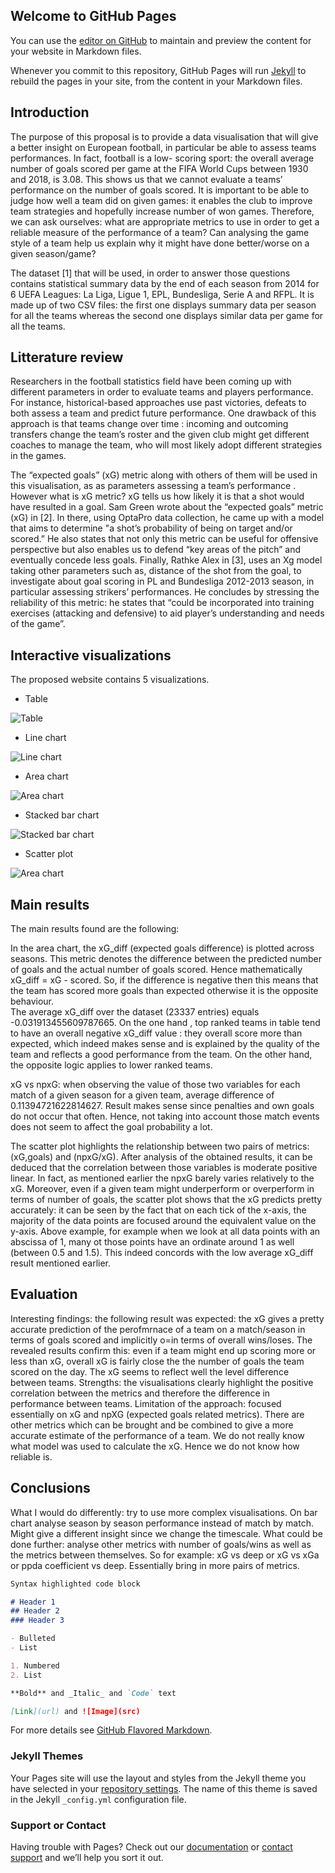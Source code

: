 ## Welcome to GitHub Pages

You can use the [editor on GitHub](https://github.com/KossaiSbai/sdv-kossai-sbai/edit/master/README.md) to maintain and preview the content for your website in Markdown files.

Whenever you commit to this repository, GitHub Pages will run [Jekyll](https://jekyllrb.com/) to rebuild the pages in your site, from the content in your Markdown files.

## Introduction
The purpose of this proposal is to provide a data visualisation that will give a better insight on European football, in particular be able to assess teams performances. In fact, football is a low- scoring sport: the overall average number of goals scored per game at the FIFA World Cups between 1930 and 2018, is 3.08. This shows us that we cannot evaluate a teams’ performance on the number of goals scored. It is important to be able to judge how well a team did on given games: it enables the club to improve team strategies and hopefully increase number of won games. 
Therefore, we can ask ourselves: what are appropriate metrics to use in order to get a reliable measure of the performance of a team? Can analysing the game style of a team help us explain why it might have done better/worse on a given season/game? 

The dataset [1] that will be used, in order to answer those questions contains statistical summary data by the end of each season from 2014 for 6 UEFA Leagues: La Liga, Ligue 1, EPL, Bundesliga, Serie A and RFPL. It is made up of two CSV files: the first one displays summary data per season for all the teams whereas the second one displays similar data per game for all the teams. 

## Litterature review 
Researchers in the football statistics field have been coming up with different parameters in order to evaluate teams and players performance. For instance, historical-based approaches use past victories, defeats to both assess a team and predict future performance. One drawback of this approach is that teams change over time : incoming and outcoming transfers change the team’s roster and the given club might get different coaches to manage the team, who will most likely adopt different strategies in the games.

The “expected goals” (xG) metric along with others of them will be used in this visualisation, as as parameters assessing a team’s performance . 
However what is xG metric? 
xG tells us how likely it is that a shot would have  resulted in a goal. 
Sam Green wrote about the “expected goals” metric (xG) in [2]. In there, using OptaPro data collection, he came up with a model that aims to determine "a shot’s probability of being on target and/or scored.” He also states that not only this metric can be useful for offensive perspective but
also enables us to defend “key areas of the pitch” and eventually concede less goals. 
Finally, Rathke Alex in [3], uses an Xg model taking other parameters such as, distance of the shot from the goal,  to investigate about goal scoring in PL and Bundesliga 2012-2013 season, in particular assessing strikers’ performances. He concludes by stressing the reliability of this metric: he states that “could be incorporated into training exercises (attacking and defensive) to aid player’s understanding and needs of the game”.

## Interactive visualizations
The proposed website contains 5 visualizations. 
- Table


![Table](website_images/sdv_table.png)


- Line chart 


![Line chart](website_images/line_chart.jpg)


- Area chart


![Area chart](website_images/area_chart.png) 


- Stacked bar chart


![Stacked bar chart](website_images/bar_chart.png)  


- Scatter plot


![Area chart](website_images/scatter_plot.png)  



## Main results

The main results found are the following: 

In the area chart, the xG_diff (expected goals difference) is plotted across seasons.  This metric denotes the difference between the predicted number of goals and the actual number of goals scored. Hence mathematically xG_diff = xG - scored. So, if the difference is negative then this means that the team has scored more goals than expected otherwise it is the opposite behaviour.  
The average xG_diff over the dataset (23337 entries) equals -0.031913455609787665. 
On the one hand , top ranked teams in table tend to have an overall negative xG_diff value : they overall  score more than expected, which indeed makes sense and is explained by the quality of the team and reflects a good performance from the team. 
On the other hand, the opposite logic applies to lower ranked teams. 

xG vs npxG: when observing the value of those two variables for each match of a given season for a given team, average difference of 0.11394721622814627.  Result makes sense since penalties and own goals do not occur that often. Hence, not taking into account those match events does not seem to affect the goal probability a lot. 

The scatter plot highlights the relationship between two pairs of metrics: (xG,goals) and (npxG/xG). After analysis of the obtained results, it can be deduced that the correlation between those variables is moderate positive linear. In fact, as mentioned earlier the npxG barely varies relatively to the xG. Moreover, even if a given team might underperform or overperform in terms of number of goals, the scatter plot shows that the xG predicts pretty accurately: it can be seen by the fact that on each tick of the x-axis, the majority of the data points are focused around the equivalent value on the y-axis. Above example, for example when we look at all data points with an abscissa of 1, many ot those points have an ordinate around 1 as well (between 0.5 and 1.5). This indeed concords with the low average xG_diff result mentioned earlier. 


## Evaluation

Interesting findings: the following result was expected: the xG gives a pretty accurate prediction of the perofmrnace of a team on a match/season in terms of goals scored and implicitly o=in terms of overall wins/loses. The revealed results confirm this: even if a team might end up scoring more or less than xG, overall xG is fairly close the the number of goals the team scored on the day. The xG seems to reflect well the level difference between teams. 
Strengths: the visualisations clearly highlight the positive correlation between the metrics and therefore the difference in performance between teams. 
Limitation of the approach: focused essentially on xG and npXG (expected goals related metrics). There are other metrics which can be brought and be combined to give a more accurate estimate of the performance of a team. 
We do not really know what model was used to calculate the xG. Hence we do not know how reliable is. 

## Conclusions

What I would do differently: try to use more complex visualisations. On bar chart analyse season by season performance instead of match by match. Might give a different insight since we change the timescale.
What could be done further: analyse other metrics with number of goals/wins as well as the metrics between themselves. So for example: xG vs deep or xG vs xGa or ppda coefficient vs deep. Essentially bring in more pairs of metrics. 

```markdown
Syntax highlighted code block

# Header 1
## Header 2
### Header 3

- Bulleted
- List

1. Numbered
2. List

**Bold** and _Italic_ and `Code` text

[Link](url) and ![Image](src)
```

For more details see [GitHub Flavored Markdown](https://guides.github.com/features/mastering-markdown/).

### Jekyll Themes

Your Pages site will use the layout and styles from the Jekyll theme you have selected in your [repository settings](https://github.com/KossaiSbai/sdv-kossai-sbai/settings). The name of this theme is saved in the Jekyll `_config.yml` configuration file.

### Support or Contact

Having trouble with Pages? Check out our [documentation](https://help.github.com/categories/github-pages-basics/) or [contact support](https://github.com/contact) and we’ll help you sort it out.
